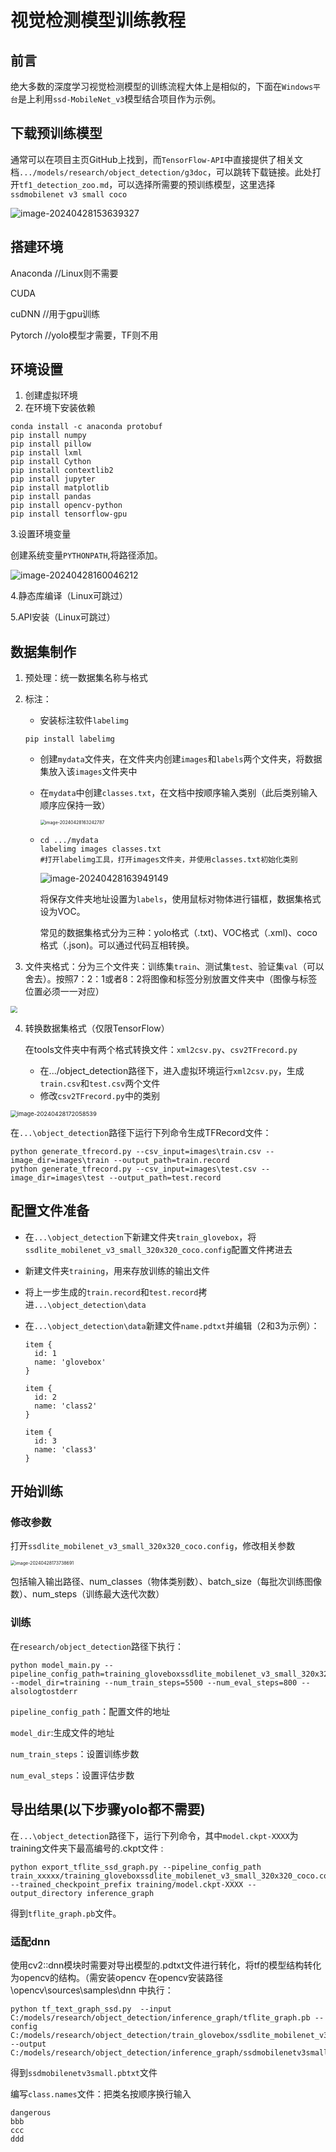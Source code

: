 # 视觉检测模型训练教程

## 前言

绝大多数的深度学习视觉检测模型的训练流程大体上是相似的，下面在`Windows平台`是上利用`ssd-MobileNet_v3`模型结合项目作为示例。

## 下载预训练模型

通常可以在项目主页GitHub上找到，而`TensorFlow-API`中直接提供了相关文档`.../models/research/object_detection/g3doc`，可以跳转下载链接。此处打开`tf1_detection_zoo.md`，可以选择所需要的预训练模型，这里选择`ssdmobilenet v3 small coco`

![image-20240428153639327](C:\Users\ASUS\AppData\Roaming\Typora\typora-user-images\image-20240428153639327.png)

## 搭建环境

Anaconda //Linux则不需要

CUDA

cuDNN  //用于gpu训练

Pytorch //yolo模型才需要，TF则不用

## 环境设置

1. 创建虚拟环境
2. 在环境下安装依赖

```
conda install -c anaconda protobuf
pip install numpy
pip install pillow
pip install lxml
pip install Cython
pip install contextlib2
pip install jupyter
pip install matplotlib
pip install pandas
pip install opencv-python
pip install tensorflow-gpu
```

3.设置环境变量

创建系统变量`PYTHONPATH`,将路径添加。

![image-20240428160046212](C:\Users\ASUS\AppData\Roaming\Typora\typora-user-images\image-20240428160046212.png)

4.静态库编译（Linux可跳过）

5.API安装（Linux可跳过）

## 数据集制作

1. 预处理：统一数据集名称与格式

2. 标注：

   * 安装标注软件`labelimg`

   ```
   pip install labelimg
   ```

   * 创建`mydata`文件夹，在文件夹内创建`images`和`labels`两个文件夹，将数据集放入该`images`文件夹中

   * 在`mydata`中创建`classes.txt`，在文档中按顺序输入类别（此后类别输入顺序应保持一致）

     <img src="C:\Users\ASUS\AppData\Roaming\Typora\typora-user-images\image-20240428163242787.png" alt="image-20240428163242787" style="zoom:50%;" />

   * ```
     cd .../mydata
     labelimg images classes.txt
     #打开labelimg工具，打开images文件夹，并使用classes.txt初始化类别
     ```

     ![image-20240428163949149](C:\Users\ASUS\AppData\Roaming\Typora\typora-user-images\image-20240428163949149.png)

     将保存文件夹地址设置为`labels`，使用鼠标对物体进行锚框，数据集格式设为VOC。

     常见的数据集格式分为三种：yolo格式（.txt)、VOC格式（.xml)、coco格式（.json)。可以通过代码互相转换。

     

3. 文件夹格式：分为三个文件夹：训练集`train`、测试集`test`、验证集`val`（可以舍去）。按照7：2：1或者8：2将图像和标签分别放置文件夹中（图像与标签位置必须一一对应）

<img src="C:\Users\ASUS\Pictures\文件夹格式.png" style="zoom: 67%;" />

4. 转换数据集格式（仅限TensorFlow）

   在tools文件夹中有两个格式转换文件：`xml2csv.py`、`csv2TFrecord.py`

   * 在.../object_detection路径下，进入虚拟环境运行`xml2csv.py`，生成`train.csv`和`test.csv`两个文件
   * 修改`csv2TFrecord.py`中的类别

<img src="C:\Users\ASUS\AppData\Roaming\Typora\typora-user-images\image-20240428172058539.png" alt="image-20240428172058539" style="zoom: 67%;" />

​	在`...\object_detection`路径下运行下列命令生成TFRecord文件：

```
python generate_tfrecord.py --csv_input=images\train.csv --image_dir=images\train --output_path=train.record
python generate_tfrecord.py --csv_input=images\test.csv --image_dir=images\test --output_path=test.record
```

## 配置文件准备

* 在`...\object_detection`下新建文件夹`train_glovebox`，将`ssdlite_mobilenet_v3_small_320x320_coco.config`配置文件拷进去

* 新建文件夹`training`，用来存放训练的输出文件

* 将上一步生成的`train.record`和`test.record`拷进`...\object_detection\data`

* 在`...\object_detection\data`新建文件`name.pdtxt`并编辑（2和3为示例）：

  ```
  item {
    id: 1
    name: 'glovebox'
  }
  
  item {
    id: 2
    name: 'class2'
  }
  
  item {
    id: 3
    name: 'class3'
  }
  ```

  

## 开始训练

### 修改参数

打开`ssdlite_mobilenet_v3_small_320x320_coco.config`，修改相关参数

<img src="C:\Users\ASUS\AppData\Roaming\Typora\typora-user-images\image-20240428173738691.png" alt="image-20240428173738691" style="zoom:50%;" />

包括输入输出路径、num_classes（物体类别数）、batch_size（每批次训练图像数）、num_steps（训练最大迭代次数）

### 训练
在`research/object_detection`路径下执行：

```
python model_main.py --pipeline_config_path=training_gloveboxssdlite_mobilenet_v3_small_320x320_coco.config --model_dir=training --num_train_steps=5500 --num_eval_steps=800 --alsologtostderr
```

`pipeline_config_path`：配置文件的地址

`model_dir`:生成文件的地址

`num_train_steps`：设置训练步数

`num_eval_steps`：设置评估步数

## 导出结果(以下步骤yolo都不需要)

在`...\object_detection`路径下，运行下列命令，其中`model.ckpt-XXXX`为training文件夹下最高编号的.ckpt文件 :

```
python export_tflite_ssd_graph.py --pipeline_config_path train_xxxxx/training_gloveboxssdlite_mobilenet_v3_small_320x320_coco.config --trained_checkpoint_prefix training/model.ckpt-XXXX --output_directory inference_graph

```

得到`tflite_graph.pb`文件。

### 适配dnn

使用cv2::dnn模块时需要对导出模型的.pdtxt文件进行转化，将tf的模型结构转化为opencv的结构。（需安装opencv
在opencv安装路径\opencv\sources\samples\dnn 中执行：

```
python tf_text_graph_ssd.py  --input C:/models/research/object_detection/inference_graph/tflite_graph.pb --config C:/models/research/object_detection/train_glovebox/ssdlite_mobilenet_v3_small_320x320_coco.config --output C:/models/research/object_detection/inference_graph/ssdmobilenetv3small.pbtxt

```

得到`ssdmobilenetv3small.pbtxt`文件

编写`class.names`文件：把类名按顺序换行输入

```
dangerous
bbb
ccc
ddd
```

